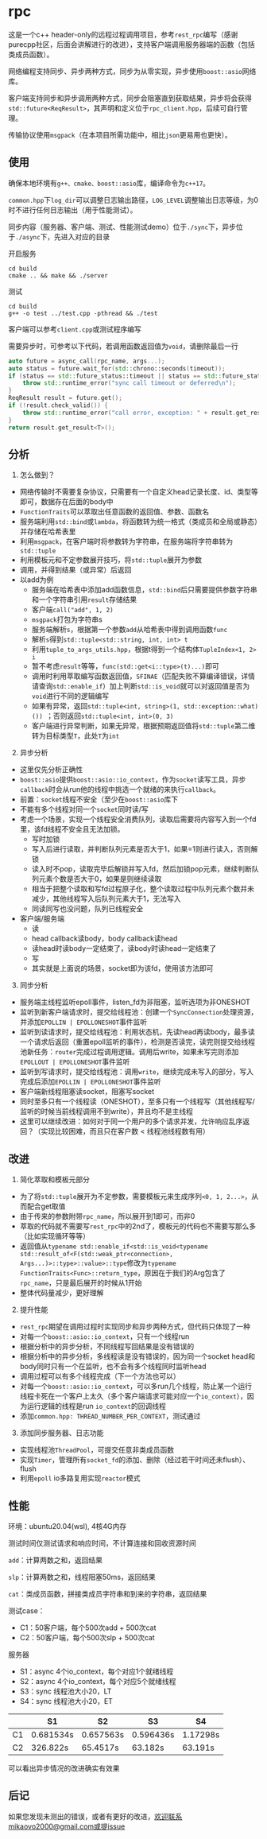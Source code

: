 # rpc

这是一个c++ header-only的远程过程调用项目，参考```rest_rpc```编写（感谢purecpp社区，后面会讲解进行的改进），支持客户端调用服务器端的函数（包括类成员函数）。

网络编程支持同步、异步两种方式，同步为从零实现，异步使用```boost::asio```网络库。

客户端支持同步和异步调用两种方式，同步会阻塞直到获取结果，异步将会获得```std::future<ReqResult>```，其声明和定义位于```rpc_client.hpp```，后续可自行管理。

传输协议使用```msgpack```（在本项目所需功能中，相比```json```更易用也更快）。

## 使用

确保本地环境有```g++、cmake、boost::asio```库，编译命令为```c++17```。

```common.hpp```下```log_dir```可以调整日志输出路径，```LOG_LEVEL```调整输出日志等级，为0时不进行任何日志输出（用于性能测试）。

同步内容（服务器、客户端、测试、性能测试demo）位于```./sync```下，异步位于```./async```下，先进入对应的目录

开启服务
```
cd build
cmake .. && make && ./server
```
测试
```
cd build
g++ -o test ../test.cpp -pthread && ./test
```
客户端可以参考```client.cpp```或测试程序编写

需要异步时，可参考以下代码，若调用函数返回值为```void```，请删除最后一行
```c++
auto future = async_call(rpc_name, args...);
auto status = future.wait_for(std::chrono::seconds(timeout));
if (status == std::future_status::timeout || status == std::future_status::deferred) {
    throw std::runtime_error("sync call timeout or deferred\n");
}
ReqResult result = future.get();
if (!result.check_valid()) {
    throw std::runtime_error("call error, exception: " + result.get_result<std::string>() + "\n");    
}
return result.get_result<T>();
```


## 分析

1. 怎么做到？
* 网络传输时不需要复杂协议，只需要有一个自定义head记录长度、id、类型等即可，数据存在后面的body中
* ```FunctionTraits```可以萃取出任意函数的返回值、参数、函数名
* 服务端利用```std::bind```或```lambda```，将函数转为统一格式（类成员和全局或静态）并存储在哈希表里
* 利用```msgpack```，在客户端时将参数转为字符串，在服务端将字符串转为```std::tuple```
* 利用模板元和不定参数展开技巧，将```std::tuple```展开为参数
* 调用，并得到结果（或异常）后返回
* 以add为例
  * 服务端在哈希表中添加add函数信息，```std::bind```后只需要提供参数字符串和一个字符串引用```result```存储结果
  * 客户端```call("add", 1, 2)```
  * ```msgpack```打包为字符串s
  * 服务端解析```s```，根据第一个参数```add```从哈希表中得到调用函数```func```
  * 解析```s```得到```std::tuple<std::string, int, int> t```
  * 利用```tuple_to_args_utils.hpp```，根据t得到一个结构体```TupleIndex<1, 2> i```
  * 暂不考虑```result```等等，```func(std::get<i::type>(t)...)```即可
  * 调用时利用萃取编写函数返回值，```SFINAE```（匹配失败不算编译错误，详情请查询```std::enable_if```）加上判断```std::is_void```就可以对返回值是否为```void```进行不同的逻辑编写
  * 如果有异常，返回```std::tuple<int, string>(1, std::exception::what)()) ```；否则返回```std::tuple<int, int>(0, 3)```
  * 客户端进行异常判断，如果无异常，根据预期返回值将```std::tuple```第二维转为目标类型```T```，此处```T```为```int```

2. 异步分析
* 这里仅先分析正确性
* ```boost::asio```提供```boost::asio::io_context```，作为```socket```读写工具，异步```callback```时会从run他的线程中挑选一个就绪的来执行```callback```。
* 前置：```socket```线程不安全（至少在```boost::asio```库下
* 不能有多个线程对同一个```socket```同时读/写
* 考虑一个场景，实现一个线程安全消费队列，读取后需要将内容写入到一个fd里，该fd线程不安全且无法加锁。
  * 写时加锁
  * 写入后进行读取，并判断队列元素是否大于1，如果=1则进行读入，否则解锁
  * 读入时不pop，读取完毕后解锁并写入fd，然后加锁pop元素，继续判断队列元素个数是否大于0，如果是则继续读取
  * 相当于把整个读取和写fd过程原子化，整个读取过程中队列元素个数并未减少，其他线程写入后队列元素大于1，无法写入
  * 同读同写也没问题，队列已线程安全
* 客户端/服务端
  * 读
  * head callback读body，body callback读head
  * 读head时读body一定结束了，读body时读head一定结束了
  * 写
  * 其实就是上面说的场景，socket即为该fd，使用该方法即可

3. 同步分析
* 服务端主线程监听epoll事件，listen_fd为非阻塞，监听选项为非ONESHOT
* 监听到新客户端请求时，提交给线程池：创建一个```SyncConnection```处理资源，并添加```EPOLLIN | EPOLLONESHOT```事件监听
* 监听到读请求时，提交给线程池：利用状态机，先读head再读body，最多读一个请求后返回（重置epoll监听的事件），检测是否读完，读完则提交给线程池新任务：```router```完成过程调用逻辑。调用后write，如果未写完则添加```EPOLLOUT | EPOLLONESHOT```事件监听
* 监听到写请求时，提交给线程池：调用```write```，继续完成未写入的部分，写入完成后添加```EPOLLIN | EPOLLONESHOT```事件监听
* 客户端新线程阻塞读socket，阻塞写socket
* 同时至多只有一个线程读（ONESHOT），至多只有一个线程写（其他线程写/监听的时候当前线程调用不到write），并且均不是主线程
* 这里可以继续改进：如何对于同一个用户的多个请求并发，允许响应乱序返回？（实现比较困难，而且只在客户数 < 线程池线程数有用）

## 改进

1. 简化萃取和模板元部分
*  为了将```std::tuple```展开为不定参数，需要模板元来生成序列```<0, 1, 2...>```，从而配合get取值
*  由于传来的参数附带```rpc_name```，所以展开到1即可，而非0
*  萃取的代码就不需要写```rest_rpc```中的2nd了，模板元的代码也不需要写那么多（比如实现循环等等）
*  返回值从```typename std::enable_if<std::is_void<typename std::result_of<F(std::weak_ptr<connection>, Args...)>::type>::value>::type```修改为```typename FunctionTraits<Func>::return_type```，原因在于我们的Arg包含了```rpc_name```，只是最后展开的时候从1开始
*  整体代码量减少，更好理解

2. 提升性能
* ```rest_rpc```期望在调用过程时实现同步和异步两种方式，但代码只体现了一种
* 对每一个```boost::asio::io_context```，只有一个线程run
* 根据分析中的异步分析，不同线程写回结果是没有错误的
* 根据分析中的异步分析，多线程读是没有错误的，因为同一个socket head和body同时只有一个在监听，也不会有多个线程同时监听head
* 调用过程可以有多个线程完成（下一个方法也可以）
* 对每一个```boost::asio::io_context```，可以多run几个线程，防止某一个运行线程卡死在一个客户上太久（多个客户端请求可能对应一个```io_context```），因为运行逻辑的线程是run ```io_context```的回调线程
* 添加```common.hpp: THREAD_NUMBER_PER_CONTEXT```，测试通过

3. 添加同步服务器、日志功能

* 实现线程池```ThreadPool```，可提交任意非类成员函数
* 实现```Timer```，管理所有```socket_fd```的添加、删除（经过若干时间还未flush）、flush
* 利用```epoll``` io多路复用实现```reactor```模式


## 性能

环境：ubuntu20.04(wsl), 4核4G内存

测试时间仅测试请求和响应时间，不计算连接和回收资源时间

```add```：计算两数之和，返回结果

```slp```：计算两数之和，线程阻塞50ms，返回结果

```cat```：类成员函数，拼接类成员字符串和到来的字符串，返回结果

测试case：
* C1：50客户端，每个500次add + 500次cat
* C2：50客户端，每个500次slp + 500次cat

服务器
* S1：async 4个io_context，每个对应1个就绪线程
* S2：async 4个io_context，每个对应5个就绪线程
* S3：sync 线程池大小20，LT
* S4：sync 线程池大小20，ET 

| | S1 | S2 | S3 | S4 |
| ---- |  ----  | ----  | ----| ----|
| C1 | 0.681534s | 0.657563s | 0.596436s | 1.17298s |
| C2 | 326.822s | 65.4517s | 63.182s | 63.191s |

可以看出异步情况的改进确实有效果

## 后记

如果您发现未测出的错误，或者有更好的改进，欢迎联系mikaovo2000@gmail.com或提issue
